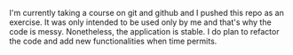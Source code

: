 I'm currently taking a course on git and github and I pushed this repo as an exercise. It was only intended to be used only by me and that's why the code is messy. Nonetheless, the application is stable. 
I do plan to refactor the code and add new functionalities when time permits. 
